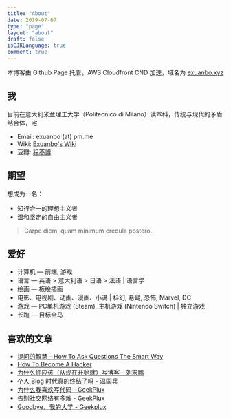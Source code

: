 ```yaml
---
title: "About"
date: 2019-07-07
type: "page"
layout: "about"
draft: false
isCJKLanguage: true
comment: true
---
```


本博客由 Github Page 托管，AWS Cloudfront CND 加速，域名为 [exuanbo.xyz](https://exuanbo.xyz)

## 我

目前在意大利米兰理工大学（Politecnico di Milano）读本科，传统与现代的矛盾结合体，宅

- Email: exuanbo (at) pm.me
- Wiki: [Exuanbo's Wiki](https://wiki.exuanbo.xyz)
- 豆瓣: [程不博](https://www.douban.com/people/121508967/)

## 期望

想成为一名：

- 知行合一的理想主义者
- 温和坚定的自由主义者

> Carpe diem, quam minimum credula postero.

## 爱好

- 计算机 — 前端, 游戏
- 语言 — 英语 > 意大利语 > 日语 > 法语 | 语言学
- 绘画 — 板绘插画
- 电影、电视剧、动画、漫画、小说 | 科幻, 悬疑, 恐怖; Marvel, DC
- 游戏 — PC单机游戏 (Steam), 主机游戏 (Nintendo Switch) | 独立游戏
- 长跑 — 目标全马

## 喜欢的文章

- [提问的智慧 - How To Ask Questions The Smart Way](https://github.com/ryanhanwu/How-To-Ask-Questions-The-Smart-Way/blob/master/README-zh_CN.md)
- [How To Become A Hacker](http://www.catb.org/~esr/faqs/hacker-howto.html)
- [为什么你应该（从现在开始就）写博客 - 刘末鹏](http://mindhacks.cn/2009/02/15/why-you-should-start-blogging-now/)
- [个人 Blog 时代真的终结了吗 - 温国兵](https://dbarobin.com/2018/12/26/blog-live-forever/)
- [为什么我喜欢写代码 - GeekPlux](https://geekplux.com/2015/11/13/why-i-like-coding)
- [告别社交网络有多难 - GeekPlux](https://geekplux.com/2014/08/02/farewell_social_network)
- [Goodbye，我的大学 - Geekplux](https://geekplux.com/2014/02/02/goodbye_my_university)
